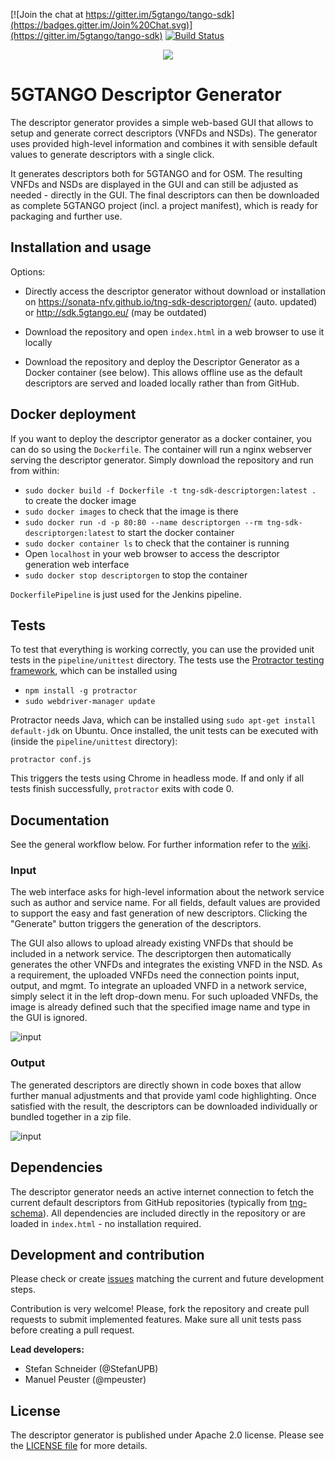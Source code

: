 [![Join the chat at https://gitter.im/5gtango/tango-sdk](https://badges.gitter.im/Join%20Chat.svg)](https://gitter.im/5gtango/tango-sdk) [![Build Status](https://jenkins.sonata-nfv.eu/buildStatus/icon?job=tng-sdk-descriptorgen-pipeline/master)](https://jenkins.sonata-nfv.eu/job/tng-sdk-descriptorgen-pipeline/job/master/)

<p align="center"><img src="https://github.com/sonata-nfv/tng-api-gtw/wiki/images/sonata-5gtango-logo-500px.png" /></p>

# 5GTANGO Descriptor Generator
The descriptor generator provides a simple web-based GUI that allows to setup and generate correct descriptors (VNFDs and NSDs). The generator uses provided high-level information and combines it with sensible default values to generate descriptors with a single click. 

It generates descriptors both for 5GTANGO and for OSM. The resulting VNFDs and NSDs are displayed in the GUI and can still be adjusted as needed - directly in the GUI. The final descriptors can then be downloaded as complete 5GTANGO project (incl. a project manifest), which is ready for packaging and further use.

## Installation and usage

Options:

* Directly access the descriptor generator without download or installation on https://sonata-nfv.github.io/tng-sdk-descriptorgen/ (auto. updated) or http://sdk.5gtango.eu/ (may be outdated)

* Download the repository and open `index.html` in a web browser to use it locally 
* Download the repository and deploy the Descriptor Generator as a Docker container (see below). This allows offline use as the default descriptors are served and loaded locally rather than from GitHub.


## Docker deployment

If you want to deploy the descriptor generator as a docker container, you can do so using the `Dockerfile`. The container will run a nginx webserver serving the descriptor generator. Simply download the repository and run from within:
* `sudo docker build -f Dockerfile -t tng-sdk-descriptorgen:latest .` to create the docker image
* `sudo docker images` to check that the image is there
* `sudo docker run -d -p 80:80 --name descriptorgen --rm tng-sdk-descriptorgen:latest` to start the docker container
* `sudo docker container ls` to check that the container is running
* Open `localhost` in your web browser to access the descriptor generation web interface
* `sudo docker stop descriptorgen` to stop the container

`DockerfilePipeline` is just used for the Jenkins pipeline.

## Tests

To test that everything is working correctly, you can use the provided unit tests in the `pipeline/unittest` directory. The tests use the [Protractor testing framework](http://www.protractortest.org/#/), which can be installed using

* `npm install -g protractor`
* `sudo webdriver-manager update`

Protractor needs Java, which can be installed using `sudo apt-get install default-jdk` on Ubuntu.
Once installed, the unit tests can be executed with (inside the `pipeline/unittest` directory):

```
protractor conf.js
```

This triggers the tests using Chrome in headless mode. If and only if all tests finish successfully, `protractor` exits with code 0.

## Documentation
See the general workflow below. For further information refer to the [wiki](https://github.com/sonata-nfv/tng-sdk-descriptorgen/wiki).

### Input

The web interface asks for high-level information about the network service such as author and service name. For all fields, default values are provided to support the easy and fast generation of new descriptors. Clicking the "Generate" button triggers the generation of the descriptors.

The GUI also allows to upload already existing VNFDs that should be included in a network service. The descriptorgen then automatically generates the other VNFDs and integrates the existing VNFD in the NSD.
As a requirement, the uploaded VNFDs need the connection points input, output, and mgmt.
To integrate an uploaded VNFD in a network service, simply select it in the left drop-down menu. For such uploaded VNFDs, the image is already defined such that the specified image name and type in the GUI is ignored.

![input](docs/input.png)

### Output

The generated descriptors are directly shown in code boxes that allow further manual adjustments and that provide yaml code highlighting. Once satisfied with the result, the descriptors can be downloaded individually or bundled together in a zip file.

![input](docs/output.png)



## Dependencies

The descriptor generator needs an active internet connection to fetch the current default descriptors from GitHub repositories (typically from [tng-schema](https://github.com/sonata-nfv/tng-schema)). All dependencies are included directly in the repository or are loaded in `index.html` - no installation required.

## Development and contribution

Please check or create [issues](https://github.com/sonata-nfv/tng-sdk-descriptorgen/issues) matching the current and future development steps.

Contribution is very welcome! Please, fork the repository and create pull requests to submit implemented features. Make sure all unit tests pass before creating a pull request.

**Lead developers:**

* Stefan Schneider (@StefanUPB)
* Manuel Peuster (@mpeuster)

## License

The descriptor generator is published under Apache 2.0 license. Please see the [LICENSE file](LICENSE) for more details.
